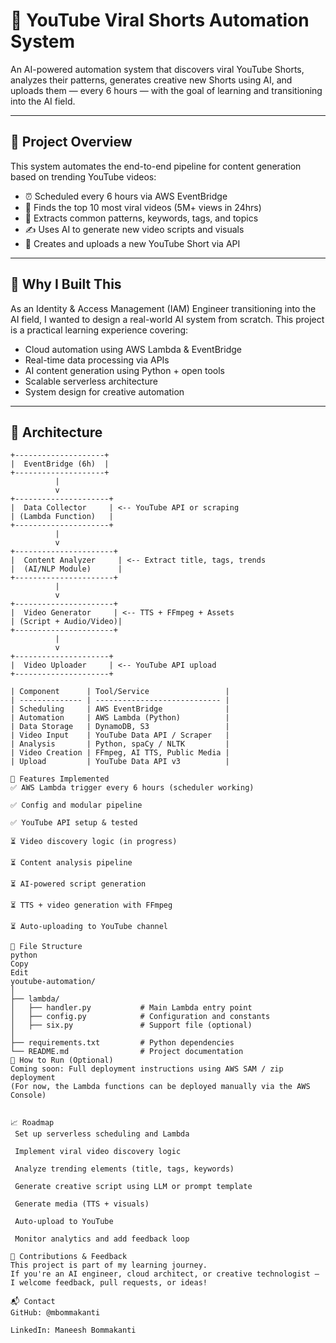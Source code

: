 # 🎯 YouTube Viral Shorts Automation System

An AI-powered automation system that discovers viral YouTube Shorts, analyzes their patterns, generates creative new Shorts using AI, and uploads them — every 6 hours — with the goal of learning and transitioning into the AI field.

---

## 📌 Project Overview

This system automates the end-to-end pipeline for content generation based on trending YouTube videos:

- ⏰ Scheduled every 6 hours via AWS EventBridge
- 🔎 Finds the top 10 most viral videos (5M+ views in 24hrs)
- 🧠 Extracts common patterns, keywords, tags, and topics
- ✍️ Uses AI to generate new video scripts and visuals
- 🎥 Creates and uploads a new YouTube Short via API

---

## 🧠 Why I Built This

As an Identity & Access Management (IAM) Engineer transitioning into the AI field, I wanted to design a real-world AI system from scratch. This project is a practical learning experience covering:

- Cloud automation using AWS Lambda & EventBridge  
- Real-time data processing via APIs  
- AI content generation using Python + open tools  
- Scalable serverless architecture  
- System design for creative automation

---

## 🧱 Architecture

```text
+--------------------+
|  EventBridge (6h)  |
+--------------------+
          |
          v
+---------------------+
|  Data Collector     | <-- YouTube API or scraping
| (Lambda Function)   |
+---------------------+
          |
          v
+----------------------+
|  Content Analyzer     | <-- Extract title, tags, trends
|  (AI/NLP Module)      |
+----------------------+
          |
          v
+----------------------+
|  Video Generator     | <-- TTS + FFmpeg + Assets
| (Script + Audio/Video)|
+----------------------+
          |
          v
+---------------------+
|  Video Uploader     | <-- YouTube API upload
+---------------------+

| Component      | Tool/Service                 |
| -------------- | ---------------------------- |
| Scheduling     | AWS EventBridge              |
| Automation     | AWS Lambda (Python)          |
| Data Storage   | DynamoDB, S3                 |
| Video Input    | YouTube Data API / Scraper   |
| Analysis       | Python, spaCy / NLTK         |
| Video Creation | FFmpeg, AI TTS, Public Media |
| Upload         | YouTube Data API v3          |

🚀 Features Implemented
✅ AWS Lambda trigger every 6 hours (scheduler working)

✅ Config and modular pipeline

✅ YouTube API setup & tested

⏳ Video discovery logic (in progress)

⏳ Content analysis pipeline

⏳ AI-powered script generation

⏳ TTS + video generation with FFmpeg

⏳ Auto-uploading to YouTube channel

📁 File Structure
python
Copy
Edit
youtube-automation/
│
├── lambda/
│   ├── handler.py           # Main Lambda entry point
│   ├── config.py            # Configuration and constants
│   ├── six.py               # Support file (optional)
│
├── requirements.txt         # Python dependencies
└── README.md                # Project documentation
🧪 How to Run (Optional)
Coming soon: Full deployment instructions using AWS SAM / zip deployment
(For now, the Lambda functions can be deployed manually via the AWS Console)


📈 Roadmap
 Set up serverless scheduling and Lambda

 Implement viral video discovery logic

 Analyze trending elements (title, tags, keywords)

 Generate creative script using LLM or prompt template

 Generate media (TTS + visuals)

 Auto-upload to YouTube

 Monitor analytics and add feedback loop

🤝 Contributions & Feedback
This project is part of my learning journey.
If you're an AI engineer, cloud architect, or creative technologist — I welcome feedback, pull requests, or ideas!

📬 Contact
GitHub: @mbommakanti

LinkedIn: Maneesh Bommakanti

